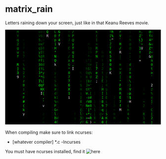 # matrix_rain
Letters raining down your screen, just like in that Keanu Reeves movie.

![Pretty letters](matrixRain.png)


When compiling make sure to link ncurses:
- [whatever compiler] *.c \-lncurses


You must have ncurses installed, find it ![here](https://invisible-island.net/ncurses/)
